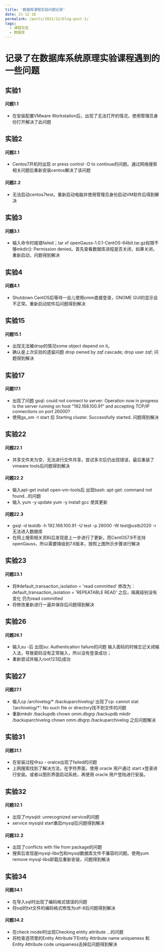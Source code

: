 ```yaml
---
title: '数据库课程实验问题记录'
date: 21-12-16
permalink: /posts/2021/12/blog-post-1/
tags:
  - 课程实验
  - 数据库
---
```


# 记录了在数据库系统原理实验课程遇到的一些问题

## 实验1

#### 问题1.1
- 在安装配置VMware Workstation后，出现了无法打开的情况，使用管理员身份打开解决了此问题

## 实验2
#### 问题2.1
- Centos7开机时出现 or press control -D to continue的问题。通过网络搜索相关问题后重新安装centos解决了该问题

#### 问题2.2
- 无法启动centos7test。重新启动电脑并使用管理员身份启动VM软件后得到解决

## 实验3
#### 问题3.1
- 输入命令时报错failed；tar xf openGauss-1.0.1-CentOS-64bit.tar.gz权限不够mkdir(): Permission denied。首先查看数据库进程是否关闭，如果关闭，重新启动，问题得到解决

## 实验4
#### 问题4.1
- Shutdown CentOS后等待一会儿使用omm直接登录，GNOME GUI的显示会不正常。重新启动软件后问题得到解决

## 实验15
#### 问题15.1
- 出现无法被drop的情况some object depend on it。
- 确认是上次实验的遗留问题
  drop owned by zqf cascade;
  drop user zqf;
  问题得到解决

## 实验17
#### 问题17.1
- 出现了问题
  gsql: could not connect to server: Operation now in progress
    Is the server running on host "192.168.100.91" and accepting
    TCP/IP connections on port 26000?
- 使用gs_om -t start 后
  Starting cluster.
  Successfully started.
  问题得到解决

## 实验22
#### 问题22.1
- 共享文件夹为空，无法进行文件共享。尝试多次后仍出现错误，最后重装了vmware tools后问题得到解决

#### 问题22.2
- 输入apt-get install open-vm-tools后
  出现bash: apt-get: command not found...的问题
- 输入
  yum -y update
  yum -y install gcc
  使其更新

#### 问题22.3
- gsql -d testdb -h 192.168.100.91 -U test -p 26000 -W test@ustb2020 -r
  无法进入数据库
- 在网上搜索相关资料后发现是上一步进行了更新，而CentOS7.9不支持openGauss，所以需要降级到7.6版本，按照上图所示步骤进行解决

## 实验23
#### 问题23.1
- 将#default_transaction_isolation = 'read committed'
  修改为：default_transaction_isolation = 'REPEATABLE READ'
  之后，隔离级别没有变化
  仍为read committed
- 将修改重新进行一遍并保存后问题得到解决

## 实验26
#### 问题26.1
- 输入su -后
  出现su: Authentication failure的问题
  输入密码的时候忘记关闭输入法，导致密码没有正常输入，所以没有登录成功；
- 重新尝试并输入root123后成功

## 实验27
#### 问题27.1
- 输入cp /archivelog/* /backuparchivelog/
  出现了cp: cannot stat ‘/archivelog/*’: No such file or directory找不到文件的问题
- 重新mkdir /backupdb
  chown omm.dbgrp /backupdb
  mkdir /backuparchivelog
  chown omm.dbgrp /backuparchivelog
  之后问题解决

## 实验31
#### 问题31.1
- 在安装过程中su - oralce出现了failed的问题
- 上网搜索找到了解决方法，在字符界面，使用 oracle 用户通过 start x登录进行安装。或者以图形界面启动系统，再使用 oracle 用户登陆进行安装。

## 实验32
#### 问题32.1
- 出现了mysqld: unrecognized service的问题
- service mysqld start重启mysql后问题得到解决

#### 问题32.2
- 出现了conflicts with file from package的问题
- 搜索后发现是mysql-libs包和mysql数据库文件不兼容的问题。使用yum remove mysql-libs卸载后重新安装，问题得到解决

## 实验34
#### 问题34.1
- 在导入sql时出现了编码格式错误的问题
- 将sql的txt文件的编码格式修改为utf-8后问题得到解决

#### 问题34.2
- 在check model时出现Checking entity attribute …的问题
- 将检查选项里的Entity Attribute下Entity Attribute name uniqueness 和 Entity Attribute code uniqueness去掉后问题得到解决